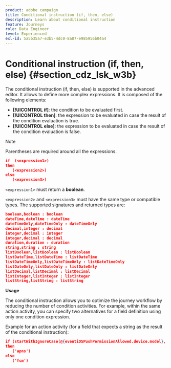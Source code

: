 ```yaml
---
product: adobe campaign
title: Conditional instruction (if, then, else)
description: Learn about conditional instruction
feature: Journeys
role: Data Engineer
level: Experienced
exl-id: 5a5b35a7-e3b5-4dc0-8a87-e985956b04a4
---
```

# Conditional instruction (if, then, else) {#section_cdz_lsk_w3b}

The conditional instruction (if, then, else) is supported in the advanced editor. It allows to define more complex expressions. It is composed of the following elements:

* **[!UICONTROL if]**: the condition to be evaluated first.
* **[!UICONTROL then]**: the expression to be evaluated in case the result of the condition evaluation is true.
* **[!UICONTROL else]**: the expression to be evaluated in case the result of the condition evaluation is false.

>[!NOTE]
>
>Parentheses are required around all the expressions.

   ```json
   if  (<expression1>)
   then
      (<expression2>)
   else
      (<expression3>)
   ```

`<expression1>` must return a **boolean**.

`<expression2>` and `<expression3>` must have the same type or compatible types. The supported signatures and returned types are:

   ```json
   boolean,boolean : boolean
   dateTime,dateTime : dateTime
   dateTimeOnly,dateTimeOnly : dateTimeOnly
   decimal,integer : decimal
   integer,decimal : integer
   integer,decimal : decimal
   duration,duration : duration
   string,string : string
   listBoolean,listBoolean : listBoolean
   listDateTime,listDateTime : listDateTime
   listDateTimeOnly,listDateTimeOnly : listDateTimeOnly
   listDateOnly,listDateOnly : listDateOnly
   listDecimal,listDecimal : listDecimal
   listInteger,listInteger : listInteger
   listString,listString : listString
   ```

**Usage**

The conditional instruction allows you to optimize the journey workflow by reducing the number of condition activities. For example, within the same action activity, you can specify two alternatives for a field definition using only one condition expression.

Example for an action activity (for a field that expects a string as the result of the conditional instruction):

   ```json
   if (startWithIgnoreCase(@{eventiOSPushPermissionAllowed.device.model}, 'iPad') or startWithIgnoreCase(@{eventiOSPushPermissionAllowed.device.model}, 'iOS'))
   then
      ('apns')
   else
      ('fcm')
   ```
